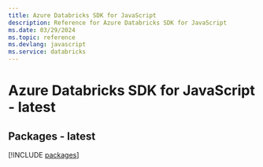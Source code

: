 ```yaml
---
title: Azure Databricks SDK for JavaScript
description: Reference for Azure Databricks SDK for JavaScript
ms.date: 03/29/2024
ms.topic: reference
ms.devlang: javascript
ms.service: databricks
---
```

# Azure Databricks SDK for JavaScript - latest
## Packages - latest
[!INCLUDE [packages](databricks-index.md)]
